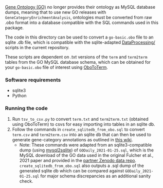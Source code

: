 [Gene Ontology (GO)](http://geneontology.org/docs/download-ontology/) no longer provides their ontology as MySQL database dumps, meaning that to use new GO releases with `GeneCategoryEnrichmentAnalysis`, ontologies must be converted from raw .obo format into a database compatible with the SQL commands used in this package.

The code in this directory can be used to convert a `go-basic.obo` file to an sqlite .db file, which is compatible with the sqlite-adapted [DataProcessing/](https://github.com/alyssadai/GeneCategoryEnrichmentAnalysis/tree/sqlite/DataProcessing) scripts in the current repository.

These scripts are dependent on .txt versions of the `term` and `term2term` tables from the GO MySQL database schema, which can be obtained for your `go-basic.obo` file of interest using [OboToTerm](https://github.com/sgrote/OboToTerm).

### Software requirements
- sqlite3
- Python

### Running the code
1. Run `tsv_to_csv.py` to convert `term.txt` and `term2term.txt` (obtained using OboToTerm) to csvs for easy importing into tables in an sqlite db.
2. Follow the commands in `create_sqlitedb_from_obo.sql` to convert `term.csv` and `term2term.csv` into an sqlite db that can then be used to generate gene-category annotations as outlined in [this wiki](https://github.com/benfulcher/GeneCategoryEnrichmentAnalysis/wiki/Defining-gene-to-category-annotations).
   * Note: These commands were adapted from an sqlite3-compatible dump (using [mysql2sqlite](https://github.com/dumblob/mysql2sqlite)) of `GODaily_2021-01-25.sql`, which is the MySQL download of the GO data used in the original Fulcher et al., 2021 paper and provided in the [partner Zenodo data repo](https://zenodo.org/record/4460714). `create_sqlitedb_from_obo.sql` also outputs a .sql dump of the generated sqlite db which can be compared against `GODaily_2021-01-25.sql` for major schema discrepancies as an additional sanity check.
